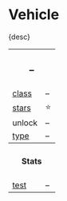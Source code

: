 # Vehicle

{desc}


<table>
  <tr>
    <th colspan="2"> <h3> – </h3> </th>
  </tr>
  <tr>
    <td> <a href="https://github.com/Sup2point0/Assort/tree/origin/Asphalt%20Fantasy/mechanics.md#classes"> class </a> </td>
    <td> – </td>
  </tr>
  <tr>
    <td> <a href="https://github.com/Sup2point0/Assort/tree/origin/Asphalt%20Fantasy/mechanics.md#stars"> stars </a> </td>
    <td> ⭐ </td>
  </tr>
  <tr>
    <td> unlock  </td>
    <td> – </td>
  </tr>
  <tr>
    <td> <a href="https://github.com/Sup2point0/Assort/tree/origin/Asphalt%20Fantasy/mechanics.md#types"> type </a> </td>
    <td> – </td>
  </tr>
  <tr>
    <th colspan="2"> <h4> Stats </h4> </th>
  </tr>
  <tr>
    <td> <a href="https://github.com/Sup2point0/Assort/tree/origin/Asphalt%20Fantasy/mechanics.md#stats#test"> test </a> </td>
    <td> – </td>
  </tr>
</table>